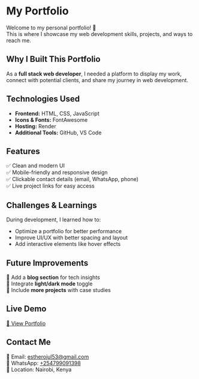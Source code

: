 # My Portfolio

Welcome to my personal portfolio! 🎉  
This is where I showcase my web development skills, projects, and ways to reach me.

## Why I Built This Portfolio
As a **full stack web developer**, I needed a platform to display my work, connect with potential clients, and share my journey in web development.

## Technologies Used
- **Frontend:** HTML, CSS, JavaScript
- **Icons & Fonts:** FontAwesome
- **Hosting:** Render
- **Additional Tools:** GitHub, VS Code

## Features
✅ Clean and modern UI  
✅ Mobile-friendly and responsive design  
✅ Clickable contact details (email, WhatsApp, phone)  
✅ Live project links for easy access  

## Challenges & Learnings
During development, I learned how to:
- Optimize a portfolio for better performance
- Improve UI/UX with better spacing and layout
- Add interactive elements like hover effects

## Future Improvements
🚀 Add a **blog section** for tech insights  
🚀 Integrate **light/dark mode** toggle  
🚀 Include **more projects** with case studies  

## Live Demo
[🔗 View Portfolio](https://your-portfolio-link.com)

## Contact Me
📧 Email: [estherojul53@gmail.com](mailto:estherojul53@gmail.com)  
📱 WhatsApp: [+254799091398](https://wa.me/+254799091398)  
📍 Location: Nairobi, Kenya  
